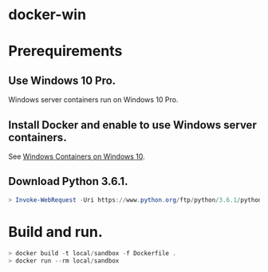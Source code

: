 docker-win
==========

# Prerequirements

## Use Windows 10 Pro.

Windows server containers run on Windows 10 Pro.

## Install Docker and enable to use Windows server containers.

See [Windows Containers on Windows 10](https://docs.microsoft.com/en-us/virtualization/windowscontainers/quick-start/quick-start-windows-10).

## Download Python 3.6.1.

```ps1
> Invoke-WebRequest -Uri https://www.python.org/ftp/python/3.6.1/python-3.6.1.exe -OutFile .\src\python-3.6.1.exe
```

# Build and run.

```ps1
> docker build -t local/sandbox -f Dockerfile .
> docker run --rm local/sandbox
```
